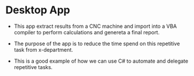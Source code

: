 # Desktop App
 - This app extract results from a CNC machine and import into a VBA compiler to perform calculations and genereta a final report.
 - The purpose of the app is to reduce the time spend on this repetitive task from x-department.

 - This is a good example of how we can use C# to automate and delegate repetitive tasks.
